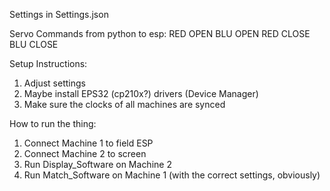 Settings in Settings.json

Servo Commands from python to esp:
RED OPEN
BLU OPEN
RED CLOSE
BLU CLOSE




Setup Instructions:
  1. Adjust settings
  2. Maybe install EPS32 (cp210x?) drivers (Device Manager)
  3. Make sure the clocks of all machines are synced

How to run the thing:
  1. Connect Machine 1 to field ESP
  2. Connect Machine 2 to screen
  3. Run Display_Software on Machine 2
  4. Run Match_Software on Machine 1 (with the correct settings, obviously)

